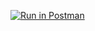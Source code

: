 [![Run in Postman](https://run.pstmn.io/button.svg)](https://god.postman.co/run-collection/c963c11582bc214df0a2)
